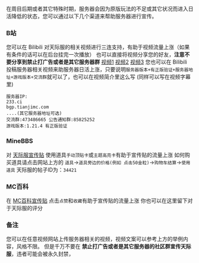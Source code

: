 在周目后期或者其它特殊时期，服务器会因为原版玩法的不足或其它状况而进入日活降低的状态，您可以通过以下几个渠道来帮助服务器进行宣传。
### B站
您可以在 Bilibili 对天际服的相关视频进行三连支持，有助于视频流量上涨（如果有条件的话可以在后台挂完一次播放）
也可以直接将视频分享您的好友，**注意不要分享到禁止打广告或者是其它服务器群**
[视频1](https://www.bilibili.com/video/BV1w2RiYSEqk/)
[视频2](https://www.bilibili.com/video/BV1oqQzYrEBx/)
[视频3](https://www.bilibili.com/video/BV1k7QGY6E7p/)
您也可以在 Bilibili 投稿服务器相关视频来助服务器日活上涨，只要说明`服务器版本+有正版验证+服务器地址+游戏版本+交流群`就可以了，也可以在视频简介里这么写
(同样可以写在视频字幕里)
```
服务器IP:
233.ci
bgp.tianjimc.com
....(其它服务器地址可选)
交流群:473486665 公告通知群:85825252
游戏版本:1.21.4 有正版验证
```
### MineBBS
对 [天际服宣传贴](https://www.minebbs.com/threads/34421/) 使用道具`手动顶贴卡`或`主题高亮卡`有助于宣传贴的流量上涨
如何购买道具请点击网站上方的 `道具`→`道具旁边的价格(例如 点击50金粒)`→`购物车结算`→`使用道具`
天际服的帖子ID为：`34421`
### MC百科
在 [MC百科宣传贴](https://play.mcmod.cn/sv20186348.html) 点击`点赞`和`收藏`有助于宣传贴的流量上涨
你也可以在这里留下对于天际服的评分
### 备注
您可以在任意视频网站上传服务器相关的视频，视频文案可以参考上方的举例内容，风格不限。
但是千万不要在 **禁止打广告或者是其它服务器的社区群宣传天际服**，违者可能会被永久封禁，